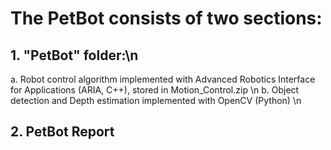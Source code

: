 # The PetBot consists of two sections:
## 1. "PetBot" folder:\n
a.  Robot control algorithm implemented with Advanced Robotics Interface for Applications (ARIA, C++), stored in     Motion_Control.zip \n
b. Object detection and Depth estimation implemented with OpenCV (Python) \n
## 2. PetBot Report

